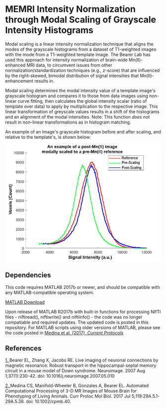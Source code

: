 # MEMRI Intensity Normalization through Modal Scaling of Grayscale Intensity Histograms 

Modal scaling is a linear intensity normalization technique that aligns the modes of the grayscale histograms from a dataset of T1-weighted images with the mode from a T1-weighted template image. The Bearer Lab has used this approach for intensity normalization of brain-wide Mn(II)-enhanced MRI data, to circumvent issues from other normalization/standardization techniques (e.g., z-score) that are influenced by the right-skewed, bimodal distribution of signal intensities that Mn(II)-enhancement results in. 

Modal scaling determines the modal intensity value of a template image's grayscale histogram and compares it to those from data images using non-linear curve fitting, then calculates the global intensity scalar (ratio of template over data) to apply by multiplication to the respective image. This linear transformation of greyscale values results in a shift of the histograms and an alignment of the modal intensities. Note: This function _does not_ result in non-linear transformations as in histogram matching. 

An example of an Image's grayscale histogram before and after scaling, and relative to the template's, is shown below:

![Example](ModalScalingExample.png)

## Dependencies

This code requires MATLAB 2017b or newer, and should be compatible with any MATLAB-compatible operating system. 

[MATLAB Download](https://www.mathworks.com/downloads/)

Upon release of MATLAB R2017b with built-in functions for processing NIfTI files - niftiread(), niftiwrite() and niftiinfo() - the code was no longer compatiable and required updates. The updated code is posted in this repository. For MATLAB scripts using older versions of MATLAB, please see the code posted in [Medina et al. (2017), _Current Protocols_](https://doi.org/10.1002/cpmb.40)


## References

[1. ](https://pmc.ncbi.nlm.nih.gov/articles/PMC2074885/) Bearer EL, Zhang X, Jacobs RE. Live imaging of neuronal connections by magnetic resonance: Robust transport in the hippocampal-septal memory circuit in a mouse model of Down syndrome. Neuroimage. 2007 Aug 1;37(1):230-42. doi: 10.1016/j.neuroimage.2007.05.010

[2. ](https://pmc.ncbi.nlm.nih.gov/articles/PMC6195809/) Medina CS, Manifold-Wheeler B, Gonzales A, Bearer EL. Automated Computational Processing of 3-D MR Images of Mouse Brain for Phenotyping of Living Animals. Curr Protoc Mol Biol. 2017 Jul 5;119:29A.5.1-29A.5.38. doi: 10.1002/cpmb.40.

